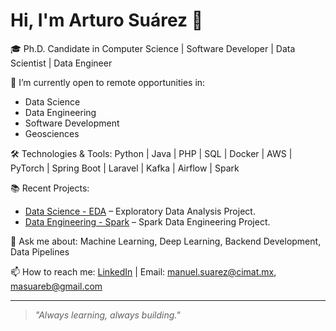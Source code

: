 # Hi, I'm Arturo Suárez 👋

🎓 Ph.D. Candidate in Computer Science | Software Developer | Data Scientist | Data Engineer

🔭 I’m currently open to remote opportunities in:
- Data Science
- Data Engineering
- Software Development
- Geosciences

🛠️ Technologies & Tools:
Python | Java | PHP | SQL | Docker | AWS | PyTorch | Spring Boot | Laravel | Kafka | Airflow | Spark

📚 Recent Projects:
- [Data Science - EDA](https://github.com/manuel-suarez/portfolio-datascience-eda-mlproject) – Exploratory Data Analysis Project.
- [Data Engineering - Spark](https://github.com/manuel-suarez/portfolio-dataengineering-etl-sparkproject) – Spark Data Engineering Project.

💬 Ask me about: Machine Learning, Deep Learning, Backend Development, Data Pipelines

📫 How to reach me: [LinkedIn](https://www.linkedin.com/in/masuareb/) | Email: manuel.suarez@cimat.mx, masuareb@gmail.com

---
> *"Always learning, always building."*
